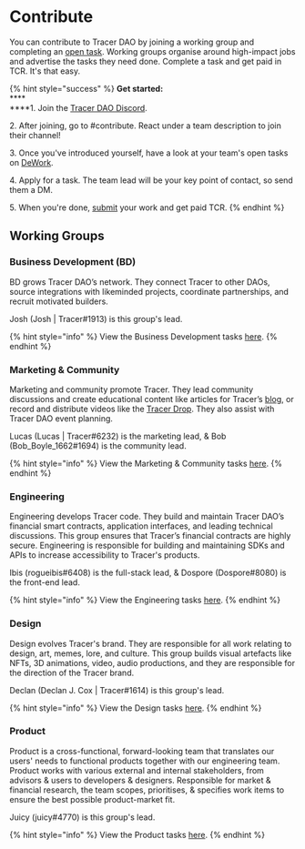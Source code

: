 # Contribute

You can contribute to Tracer DAO by joining a working group and completing an [open task](https://app.dework.xyz/o/tracer-dao-3vNZC9t31aghwwUQH5Hqar). Working groups organise around high-impact jobs and advertise the tasks they need done. Complete a task and get paid in TCR. It's that easy.&#x20;

{% hint style="success" %}
**Get started:**\
****\
****1. Join the [Tracer DAO Discord](https://discord.gg/fVYp5vHgms).&#x20;

2\. After joining, go to #contribute. React under a team description to join their channel!

3\. Once you've introduced yourself, have a look at your team's open tasks on [DeWork](https://app.dework.xyz/o/tracer-dao-3vNZC9t31aghwwUQH5Hqar).

4\. Apply for a task. The team lead will be your key point of contact, so send them a DM.

5\. When you're done, [submit](https://notionforms.io/forms/tracer-dao-contributions-submission) your work and get paid TCR.
{% endhint %}

## Working Groups

### Business Development (BD)

BD grows Tracer DAO’s network. They connect Tracer to other DAOs, source integrations with likeminded projects, coordinate partnerships, and recruit motivated builders.&#x20;

Josh (Josh | Tracer#1913) is this group's lead.&#x20;

{% hint style="info" %}
View the Business Development tasks [here](https://app.dework.xyz/o/tracer-dao-3vNZC9t31aghwwUQH5Hqar/p/business-dev-2eEIRgK31NeoadysuEGkBJ?inviteId=083be216-c3ca-49d0-98a4-1b7858a50415).&#x20;
{% endhint %}

### Marketing & Community

Marketing and community promote Tracer. They lead community discussions and create educational content like articles for Tracer’s [blog](https://tracer.finance/radar), or record and distribute videos like the [Tracer Drop](https://www.youtube.com/channel/UChQFEjLu4vaaS96iCRbasFg). They also assist with Tracer DAO event planning.&#x20;

Lucas (Lucas | Tracer#6232) is the marketing lead, & Bob (Bob\_Boyle\_1662#1694) is the community lead.&#x20;

{% hint style="info" %}
View the Marketing & Community tasks [here](https://app.dework.xyz/o/tracer-dao-3vNZC9t31aghwwUQH5Hqar/p/marketing-5yfz8rdO7SGHlpGS9oRUEa?inviteId=facde068-556c-4f6e-bd68-c2369959539d).
{% endhint %}

### Engineering

Engineering develops Tracer code. They build and maintain Tracer DAO’s financial smart contracts, application interfaces, and leading technical discussions. This group ensures that Tracer’s financial contracts are highly secure. Engineering is  responsible for building and maintaining SDKs and APIs to increase accessibility to Tracer's products.&#x20;

Ibis (rogueibis#6408) is the full-stack lead, & Dospore (Dospore#8080) is the front-end lead.&#x20;

{% hint style="info" %}
View the Engineering tasks [here](https://app.dework.xyz/o/tracer-dao-3vNZC9t31aghwwUQH5Hqar/p/engineering-2HKzUorNpIurkonvCApRN5?inviteId=068f0dfe-5ee7-4be7-beae-b82b78a6c51c).
{% endhint %}

### Design

Design evolves Tracer's brand. They are responsible for all work relating to design, art, memes, lore, and culture. This group builds visual artefacts like NFTs, 3D animations, video, audio productions, and they are responsible for the direction of the Tracer brand.&#x20;

Declan (Declan J. Cox | Tracer#1614) is this group's lead.

{% hint style="info" %}
View the Design tasks [here](https://app.dework.xyz/o/tracer-dao-3vNZC9t31aghwwUQH5Hqar/p/design-5Xheucm1iU8NeJgsTNjkpu?inviteId=bc6354e4-1d92-4ea9-8b68-1da087f16d6b).
{% endhint %}

### Product

Product is a cross-functional, forward-looking team that translates our users' needs to functional products together with our engineering team. Product works with various external and internal stakeholders, from advisors & users to developers & designers. Responsible for market & financial research, the team scopes, prioritises, & specifies work items to ensure the best possible product-market fit.&#x20;

Juicy (juicy#4770) is this group's lead.

{% hint style="info" %}
View the Product tasks [here](https://app.dework.xyz/o/tracer-dao-3vNZC9t31aghwwUQH5Hqar/p/product-3Mob0qRlnBPplvG78Afl4r?inviteId=986460da-8470-4b16-a01e-07666f2cb016).
{% endhint %}
